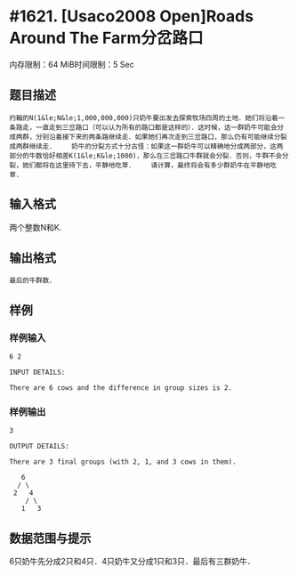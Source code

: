 # #1621. [Usaco2008 Open]Roads Around The Farm分岔路口

内存限制：64 MiB时间限制：5 Sec

## 题目描述

    约翰的N(1&le;N&le;1,000,000,000)只奶牛要出发去探索牧场四周的土地．她们将沿着一条路走，一直走到三岔路口（可以认为所有的路口都是这样的）．这时候，这一群奶牛可能会分成两群，分别沿着接下来的两条路继续走．如果她们再次走到三岔路口，那么仍有可能继续分裂成两群继续走．    奶牛的分裂方式十分古怪：如果这一群奶牛可以精确地分成两部分，这两部分的牛数恰好相差K(1&le;K&le;1000)，那么在三岔路口牛群就会分裂．否则，牛群不会分裂，她们都将在这里待下去，平静地吃草．    请计算，最终将会有多少群奶牛在平静地吃草．

## 输入格式

   两个整数N和K.

## 输出格式

    最后的牛群数．

## 样例

### 样例输入

    
    6 2
    
    INPUT DETAILS:
    
    There are 6 cows and the difference in group sizes is 2.
    
    
    

### 样例输出

    
    3
    
    OUTPUT DETAILS:
    
    There are 3 final groups (with 2, 1, and 3 cows in them).
    
       6
      / \
     2   4
        / \
       1   3
    
    

## 数据范围与提示

   6只奶牛先分成2只和4只．4只奶牛又分成1只和3只．最后有三群奶牛．
